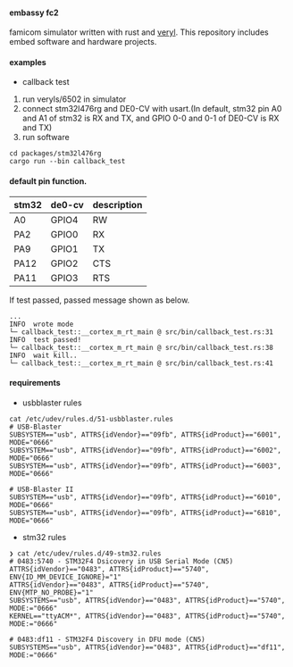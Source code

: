 #### embassy fc2
famicom simulator written with rust and [veryl](https://github.com/dalance/veryl).
This repository includes embed software and hardware projects.

#### examples
- callback test
1. run veryls/6502 in simulator
2. connect stm32l476rg and DE0-CV with usart.(In default, stm32 pin A0 and A1 of stm32 is RX and TX, and GPIO 0-0 and 0-1 of DE0-CV is RX and TX)
3. run software
```
cd packages/stm32l476rg
cargo run --bin callback_test
```

#### default pin function.

|stm32|de0-cv|description|
|-|-|-|
|A0|GPIO4|RW|
|PA2|GPIO0|RX|
|PA9|GPIO1|TX|
|PA12|GPIO2|CTS|
|PA11|GPIO3|RTS|

If test passed, passed message shown as below.
```
...
INFO  wrote mode
└─ callback_test::__cortex_m_rt_main @ src/bin/callback_test.rs:31
INFO  test passed!
└─ callback_test::__cortex_m_rt_main @ src/bin/callback_test.rs:38
INFO  wait kill..
└─ callback_test::__cortex_m_rt_main @ src/bin/callback_test.rs:41
```

#### requirements
- usbblaster rules
```
cat /etc/udev/rules.d/51-usbblaster.rules
# USB-Blaster
SUBSYSTEM=="usb", ATTRS{idVendor}=="09fb", ATTRS{idProduct}=="6001", MODE="0666"
SUBSYSTEM=="usb", ATTRS{idVendor}=="09fb", ATTRS{idProduct}=="6002", MODE="0666"
SUBSYSTEM=="usb", ATTRS{idVendor}=="09fb", ATTRS{idProduct}=="6003", MODE="0666"

# USB-Blaster II
SUBSYSTEM=="usb", ATTRS{idVendor}=="09fb", ATTRS{idProduct}=="6010", MODE="0666"
SUBSYSTEM=="usb", ATTRS{idVendor}=="09fb", ATTRS{idProduct}=="6810", MODE="0666"
```

- stm32 rules
```
❯ cat /etc/udev/rules.d/49-stm32.rules
# 0483:5740 - STM32F4 Dsicovery in USB Serial Mode (CN5)
ATTRS{idVendor}=="0483", ATTRS{idProduct}=="5740", ENV{ID_MM_DEVICE_IGNORE}="1"
ATTRS{idVendor}=="0483", ATTRS{idProduct}=="5740", ENV{MTP_NO_PROBE}="1"
SUBSYSTEMS=="usb", ATTRS{idVendor}=="0483", ATTRS{idProduct}=="5740", MODE:="0666"
KERNEL=="ttyACM*", ATTRS{idVendor}=="0483", ATTRS{idProduct}=="5740", MODE:="0666"

# 0483:df11 - STM32F4 Discovery in DFU mode (CN5)
SUBSYSTEMS=="usb", ATTRS{idVendor}=="0483", ATTRS{idProduct}=="df11", MODE:="0666"
```
